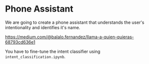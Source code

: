 # Phone Assistant

We are going to create a phone assistant that understands the user's intentionality and identifies it's name.

https://medium.com/@balalo.fernandez/llama-a-quien-quieras-68793cd636e1

You have to fine-tune the intent classifier using `intent_classification.ipynb`.
